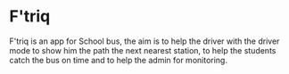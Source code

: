 # F'triq 

F'triq is an app for School bus, the aim is to help the driver with the driver mode to show him the path the next nearest station, to help the students catch the bus on time and to help the admin for monitoring.
